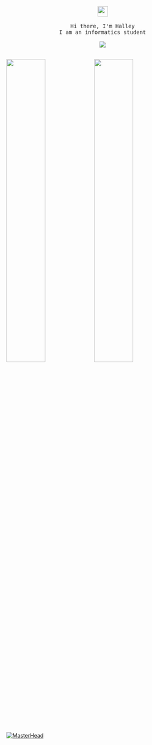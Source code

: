 <p align="center">
  <img src="https://user-images.githubusercontent.com/5679180/79618120-0daffb80-80be-11ea-819e-d2b0fa904d07.gif" width="27px">
 <br><br>
  <samp>
    Hi there, I'm Halley <br>
    I am an informatics student <br>
    <br><img src="https://count.getloli.com/get/@:mshelovee?theme=asoul">
    <br><br> 
  </samp>
</p>
<img align="left" width="45%" src="https://github-readme-stats.vercel.app/api?username=mshelovee&show_icons=true&theme=react&hide_border=true&bg_color=0D1117">
<img align="left" width="45%" src="https://github-readme-streak-stats.herokuapp.com/?user=mshelovee&theme=black-ice&hide_border=true&stroke=0000&background=0D1117">

<a href="https://ertu.xyz" target="_blank"><img src="https://img001.prntscr.com/file/img001/Vj0p878zS5u82lsSPdgUNw.png" alt="MasterHead" style="max-width: 100%;"></a>

